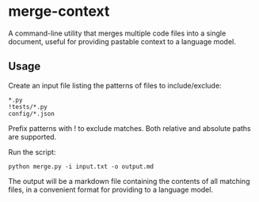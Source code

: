 # merge-context

A command-line utility that merges multiple code files into a single document, useful for providing pastable context to a language model.

## Usage

Create an input file listing the patterns of files to include/exclude:

```text
*.py
!tests/*.py
config/*.json
```

Prefix patterns with ! to exclude matches. Both relative and absolute paths are supported.

Run the script:

```shell
python merge.py -i input.txt -o output.md
```

The output will be a markdown file containing the contents of all matching files, in a convenient format for providing to a language model.

